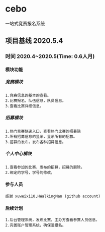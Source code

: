 # cebo
一站式竞赛报名系统
## 项目基线 2020.5.4
### 时间 2020.4~2020.5(Time: 0.6人月)
#### 模块功能
##### 竞赛模块
    1.竞赛信息的基本的查看。
    2.比赛报名，队伍信息，队员信息。
    3.查看比赛详细信息。
##### 招募模块
    1.热门竞赛快速入口，查看热门比赛的招募贴
    2.所有招募信息的显示，显示所有的招募。
    3.招募的发布，发布各种招募信息。
##### 个人中心模块
    1.查看参加的比赛，发布的招募，招募的删除。
    2.绑定的学号，学号的修改。
#### 参与人员
    感谢 xuweixi10,HWalkingMan (github account)

#### 后续计划
    1.后台管理系统，发布比赛，主办方查看参赛人员信息。
    2.完善账户管理系统，确保滥报名。
